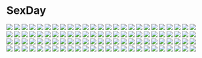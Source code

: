 # SexDay
![](https://konachan.com/jpeg/a86fd13a535a630e031ffa65849b92e1/Konachan.com%20-%2098792%20aogiri_kotono%20blush%20brown_hair%20canvas_4%20game_cg%20green_eyes%20kannon_ouji%20panties%20underwear.jpg)
![](https://konachan.com/image/da1462e3b554ad38ed6c20cd0133d80d/Konachan.com%20-%2013583%20ayane%20beach%20beef_jerky%20chikage%20karaage%20kuma_kuma%20machi%20mei_mei%20mikoto%20pandaro%20rin%20shimatora%20suzu%20taiga%20tail%20taka_taka%20thighhighs%20tohno%20wings%20yukino.jpg)
![](https://konachan.com/image/c04e08e078f1748e75b9bb3dbd4dd6b8/Konachan.com%20-%20114852%20hachune_miku%20hatsune_miku%20miku_append%20vocaloid.jpg)
![](https://konachan.com/image/1210613f6d72b7adda3ba5267f64d001/Konachan.com%20-%20137849%20ass%20cameltoe%20d_chara_mail%20dmm%20glasses%20k-ko%20panties%20petals%20tagme%20thighhighs%20underwear%20yuri.jpg)
![](https://konachan.com/image/662cbf57c61cba18d6ca933cd36621b4/Konachan.com%20-%20219850%202girls%20blonde_hair%20blue_eyes%20breasts%20cleavage%20delores_%28mvv%29%20heart%20loli%20long_hair%20mvv%20original%20red_eyes%20red_hair%20tattoo%20twintails%20vivian_%28mvv%29%20wink.jpg)
![](https://konachan.com/image/7abd866054e696cdd77f775418c6ca61/Konachan.com%20-%20177800%20aqua_eyes%20boat%20breasts%20brown_hair%20chain%20cleavage%20collar%20gloves%20group%20hat%20headband%20male%20navel%20nipples%20no_bra%20nopan%20short_hair%20thighhighs%20water.jpg)
![](https://konachan.com/image/6f4e7783a08d3fd3254bf64729b35de6/Konachan.com%20-%2056666%20akiyama_mio%20k-on%21%20kannazuki_no_miko%20parody%20tainaka_ritsu.jpg)
![](https://konachan.com/image/8ef97abc692a1b31e4321c5b0fb805c9/Konachan.com%20-%20126020%20bandage%20bandaid%20blue_eyes%20blue_hair%20close%20hatsune_miku%20kuroi_%28liar-player%29%20rolling_girl_%28vocaloid%29%20twintails%20vocaloid%20white%20white_hair.jpg)
![](https://konachan.com/jpeg/5e7a95083dd19b0785e0b2fad158d440/Konachan.com%20-%20244390%20ass%20blue_eyes%20blush%20cropped%20fate_extra%20fate_extra_ccc%20fate_%28series%29%20kanora%20long_hair%20meltryllis%20panties%20purple_hair%20underwear%20waifu2x.jpg)
![](https://konachan.com/jpeg/997689a7e0e69685a056047af631b98f/Konachan.com%20-%20166632%20armor%20candy%20fang%20food%20hanpen_%28hannpenn2%29%20navel%20original%20pink_hair%20purple_eyes%20short_hair%20skirt%20thighhighs%20zettai_ryouiki.jpg)
![](https://konachan.com/jpeg/5666ec9b49db24fb96d0d89f113b3b4f/Konachan.com%20-%20197652%20anthropomorphism%20bismarck_%28kancolle%29%20blush%20kantai_collection%20panties%20peko%20snow%20thighhighs%20underwear%20z3_max_schultz_%28kancolle%29.jpg)
![](https://konachan.com/image/d3498bb312c652303a99b66213f36096/Konachan.com%20-%20271866%20black_hair%20building%20city%20clouds%20drink%20jpeg_artifacts%20k_kanehira%20kneehighs%20long_hair%20original%20scenic%20school_uniform%20skirt%20sky%20watermark.jpg)
![](https://konachan.com/image/235a474e0882e93d39fae4adf5260a71/Konachan.com%20-%20110659%20ass%20blonde_hair%20breasts%20cameltoe%20green_eyes%20green_hair%20kochiya_sanae%20miko%20open_shirt%20panties%20takeponi%20thighhighs%20touhou%20underwear%20yellow_eyes.jpg)
![](https://konachan.com/jpeg/fa28a8df40d3fbbb117661f218e5429d/Konachan.com%20-%20153749%20ass%20blue_eyes%20blue_hair%20blush%20cameltoe%20ikamusume%20loli%20same%20shinryaku%21_ikamusume%20swimsuit%20tentacles.jpg)
![](https://konachan.com/jpeg/a1c204b7737231a29eb88e3a5a8031f7/Konachan.com%20-%2082321%20black_hair%20blue_eyes%20dress%20kantoku%20long_hair%20miyaguchi_kanna%20miyaguchi_kei%20orange_hair%20original%20pink_eyes%20pink_hair%20scan%20short_hair%20skirt.jpg)
![](https://konachan.com/image/9f1ee4613eaf204b0b9d46e6b825fe9b/Konachan.com%20-%20248893%20bicycle%20clouds%20natsu3390%20original%20scenic%20school_uniform%20skirt%20sky.jpg)
![](https://konachan.com/jpeg/383c83c38b1909a276f3814145a37f96/Konachan.com%20-%20221742%20aqua_eyes%20blonde_hair%20hat%20hiro_%28hirohiro31%29%20long_hair%20original%20waifu2x%20white.jpg)
![](https://konachan.com/jpeg/c92ad55d603e96a45137a6b9c6bde491/Konachan.com%20-%2087266%20amamiya_minato%20animal_ears%20chibi%20nagato_yuki%20panties%20purple_hair%20school_uniform%20short_hair%20suzumiya_haruhi%20suzumiya_haruhi_no_yuutsu%20tail%20underwear.jpg)
![](https://konachan.com/image/8e16da8149359888392e2c57ef452a38/Konachan.com%20-%20291729%20aqua_eyes%20ass%20bed%20blonde_hair%20blush%20gloves%20god_eater%20kouduki_nana%20lolicept%20nude%20pussy_juice%20sex%20twintails.jpg)
![](https://konachan.com/image/77cf99c76bb8cae4f467fa32f19f9775/Konachan.com%20-%20112515%20all_male%20close%20headphones%20hekicha%20kagamine_len%20male%20monochrome%20vocaloid.jpg)
![](https://konachan.com/jpeg/004789280b8206fbfc8448e1d40f8c83/Konachan.com%20-%20250886%20blonde_hair%20lluluchwan%20night%20original%20school_uniform%20signed%20stars%20twintails%20yui_%28lluluchwan%29.jpg)
![](https://konachan.com/image/c099071d53476b7d9345e0a3d4b871e3/Konachan.com%20-%20118714%20animal_ears%20bra%20catgirl%20fang%20loli%20original%20panties%20saeki_touma%20tail%20underwear.jpg)
![](https://konachan.com/image/bad24aff0358093e97cb45dc7f5bc7c3/Konachan.com%20-%20225238%202girls%20anthropomorphism%20blue_eyes%20blue_hair%20breasts%20gray_hair%20japanese_clothes%20long_hair%20mask%20navel%20no_bra%20nopan%20open_shirt%20short_hair%20yukata.jpg)
![](https://konachan.com/image/433ae3444393d8fbe8835a5b46c4e6ca/Konachan.com%20-%2092149%20aiyoku_no_eustia%20bekkankou%20eustia_astraea%20long_hair%20purple_eyes%20purple_hair%20tie.jpg)
![](https://konachan.com/image/8f2e29e65234955f4f9c9ff49efa4410/Konachan.com%20-%2074330%20blonde_hair%20blush%20hat%20moon%20moriya_suwako%20ribbons%20short_hair%20skirt%20sky%20stars%20touhou.jpg)
![](https://konachan.com/jpeg/3a0bc2a36449bac2e93e134d5d87f4c3/Konachan.com%20-%20198438%20blush%20breasts%20game_cg%20hoshikawa_maki%20long_hair%20minori%20mizuno_sao%20nipples%20panties%20soreyori_no_prologue%20towel%20underwear%20wet.jpg)
![](https://konachan.com/jpeg/1358207bf47dd5db99bd9a4785d0023b/Konachan.com%20-%20257099%20blend_s%20blue_eyes%20blush%20bra%20chibi%20dress%20flowers%20food%20fruit%20gloves%20long_hair%20open_shirt%20panties%20short_hair%20strawberry%20thighhighs%20twintails%20underwear.jpg)
![](https://konachan.com/image/4feb71e850bff5f517656d4cc6e728d5/Konachan.com%20-%2067220%20all_male%20hakuouki_shinsengumi_kitan%20male%20purple_eyes%20purple_hair%20saitou_hajime%20scarf.jpg)
![](https://konachan.com/image/0d1f1903c5f56104f692c52c862c9251/Konachan.com%20-%2035597%20kirise_mitsuru%20konpaku_youmu%20shameimaru_aya%20touhou%20wink.jpg)
![](https://konachan.com/image/5fe03d0f03ffea6316d3b8284ebcc3ef/Konachan.com%20-%2035781%20sekaiju_no_meikyuu.jpg)
![](https://konachan.com/image/735d725df89099e468c5090dc0a6f32e/Konachan.com%20-%2051127%20ikkitousen.jpg)
![](https://konachan.com/image/2f3e70410f5dc1144196452b4148e7b6/Konachan.com%20-%2045000%20animal_ears%20chibi%20mogami_rio.jpg)
![](https://konachan.com/image/641b6fb6a59efe7d9a2e2c38c4de23b9/Konachan.com%20-%2067287%20close%20hiiro_no_kakera.jpg)
![](https://konachan.com/image/2890630a7fbb4750434ae40ad2f7d1bc/Konachan.com%20-%2015269%20bunnygirl%20gokajo_satsuki%20happy_lesson%20ichimonji_mutsuki%20ninomai_kisaragi%20sanzein_yayoi%20shitennou_uzuki.jpg)
![](https://konachan.com/jpeg/c3519455a0a735c770721d154a5ce7c8/Konachan.com%20-%20151113%20black_hair%20cameltoe%20garter_belt%20goth-loli%20lolita_fashion%20panties%20purple_eyes%20thighhighs%20underwear%20white.jpg)
![](https://konachan.com/image/759cd4dcf24baa604eecbda2e7bf97fb/Konachan.com%20-%20290531%20ball%20bikini%20blue_eyes%20breasts%20brown_hair%20cleavage%20final_gear%20food%20fruit%20group%20haneru%20kujou_aya%20long_hair%20sunglasses%20swimsuit%20watermelon%20wristwear.jpg)
![](https://konachan.com/jpeg/daed26d56289bc71d3fcbb19d562bbe3/Konachan.com%20-%20233763%20building%20city%20clouds%20monorisu%20night%20nobody%20original%20scenic%20sky%20snow%20snowman%20stars%20tree%20winter.jpg)
![](https://konachan.com/image/a6b42823f9b4abeb17b54a89fbe95b04/Konachan.com%20-%2052838%20cosplay%20crossover%20hiiragi_kagami%20hiiragi_tsukasa%20izumi_konata%20kusakabe_misao%20lucky_star%20takara_miyuki%20vocaloid.jpg)
![](https://konachan.com/jpeg/e1f5722d2cffb5203485fb67ffe80e32/Konachan.com%20-%20290687%20apron%20blush%20breasts%20brown_eyes%20brown_hair%20cameltoe%20cleavage%20garter_belt%20long_hair%20maid%20original%20panties%20skirt_lift%20stockings%20thighhighs%20underwear.jpg)
![](https://konachan.com/image/68507adcb5c834ce86376a4eaf22a9cb/Konachan.com%20-%208987%20r%20tagme%20wings.jpg)
![](https://konachan.com/image/e2ec5e1e35e7552f49200f5df30d1d2f/Konachan.com%20-%2010892%20emc2%20loli%20peacemaker%20tagme.jpg)
![](https://konachan.com/image/b8fd93730a897858e94c235e01521aa2/Konachan.com%20-%2068742%20cross%20kichiroku%20mahou_shoujo_lyrical_nanoha%20mahou_shoujo_lyrical_nanoha_a%27s%20shamal%20signum%20sword%20vita%20weapon%20zafira.jpg)
![](https://konachan.com/image/cfce9b1100e7d7a1b76add37f27ac9cc/Konachan.com%20-%2066102%20all_male%20ciel_phantomhive%20doll%20drossel_keinz%20eyepatch%20hat%20kuroshitsuji%20male%20mask%20puppet%20purple_eyes.jpg)
![](https://konachan.com/image/c245bbc9c1d55dbfad371df5b35d1812/Konachan.com%20-%20177969%20cherry_blossoms%20chippucream%20flowers%20green_hair%20hatsune_miku%20petals%20senbon-zakura_%28vocaloid%29%20thighhighs%20twintails%20vocaloid.jpg)
![](https://konachan.com/jpeg/3ba17abbf309664c257f5fe03ab2f8cc/Konachan.com%20-%20143094%202girls%20animal%20blue_eyes%20breasts%20chandelure%20cleavage%20gray_hair%20hat%20headphones%20kaida_michi%20original%20pink_hair%20pokemon%20red_eyes%20reuniclus%20shorts.jpg)
![](https://konachan.com/jpeg/54f2e19b2e95fedbd7f920a3cd4b53df/Konachan.com%20-%2090622%20chibi%20christmas%20hat%20hinanawi_tenshi%20santa_hat%20touhou%20yume_shokunin.jpg)
![](https://konachan.com/image/5dd7f18e807abb68f441143545360bad/Konachan.com%20-%2014058%20magna_carta%20tagme.jpg)
![](https://konachan.com/image/23c16184a2540ef9b9112cce8d6c5f3c/Konachan.com%20-%20278407%20all_male%20aqua_eyes%20armor%20blonde_hair%20blush%20bow%20braids%20dress%20flowers%20grass%20katana%20long_hair%20male%20petals%20samurai%20sword%20thighhighs%20trap%20tree%20weapon.jpg)
![](https://konachan.com/jpeg/d68eec98d15939eb9314e561e7897262/Konachan.com%20-%20272734%202girls%20animal_ears%20anthropomorphism%20azur_lane%20black_hair%20foxgirl%20katana%20long_hair%20ponytail%20signed%20sword%20tagme_%28artist%29%20uniform%20weapon%20yellow_eyes.jpg)
![](https://konachan.com/image/ba6ce9132cbfd8e23c823df1725510e6/Konachan.com%20-%2027101%202girls%20bed%20galge.com%20logo%20panties%20rken%20tagme%20thighhighs%20underwear.jpg)
![](https://konachan.com/image/bd9a8189d2e8a6295a3764ecb35fc2e9/Konachan.com%20-%20188646%20an2a%20doll%20hakurei_reimu%20izayoi_sakuya%20kirisame_marisa%20mage%20maid%20miko%20ofuda%20remilia_scarlet%20shanghai_doll%20touhou%20vampire%20witch%20yakumo_yukari.jpg)
![](https://konachan.com/image/3452403cedf7b04e4a1090bbc61af182/Konachan.com%20-%20285543%20anthropomorphism%20black_hair%20blood%20brown_eyes%20girls_frontline%20gloves%20long_hair%20pantyhose%20redlammy%20ump-45_%28girls_frontline%29.jpg)
![](https://konachan.com/jpeg/c9af907e450d57b24a26f23cd259a45c/Konachan.com%20-%20223505%20animal%20blush%20brown_hair%20dog%20long_hair%20male%20masami_%28souzou_jinsei_sanka%29%20orange_eyes%20orange_hair%20original%20short_hair%20umbrella%20wristwear%20yellow_eyes.jpg)
![](https://konachan.com/image/1f743e56bd04fc61813a88da9ac8ca51/Konachan.com%20-%20218989%20aqua_hair%20braids%20deras%20kiznaiver%20long_hair%20skirt%20sonozaki_noriko%20thighhighs%20zettai_ryouiki.jpg)
![](https://konachan.com/image/120b80ba11037df0b008fb95e0c9b42e/Konachan.com%20-%205820%20fujiyoshi_harumi%20fuura_kafuka%20itoshiki_nozomu%20itoshiki_rin%20kimura_kaere%20kitsu_chiri%20kobushi_abiru%20komori_kiri%20maria%20otonashi_meru%20tsunetsuki_matoi.jpg)
![](https://konachan.com/jpeg/d8d3cff364da87856fe2d866a5e18d17/Konachan.com%20-%20271725%20anthropomorphism%20ayanami_%28azur_lane%29%20azur_lane%20blonde_hair%20blush%20headphones%20long_hair%20orange_eyes%20pantyhose%20yamanokami_eaka.jpg)
![](https://konachan.com/jpeg/c474ff0f9cc8212536d988f917f5ed51/Konachan.com%20-%20279044%20candy%20chocolate%20green_eyes%20green_hair%20komoda%20long_hair%20morinaka_kazaki%20necklace%20nijisanji%20school_uniform%20socks.jpg)
![](https://konachan.com/jpeg/1d7901cb6961260173bb8534af5bc0d8/Konachan.com%20-%20214449%20animal_ears%20black_hair%20blue_eyes%20collar%20long_hair%20megumoke%20tail.jpg)
![](https://konachan.com/jpeg/8b85a4e1ea19156ffaba41dffaf858ac/Konachan.com%20-%20265357%202girls%20black_hair%20blue_eyes%20blush%20bow%20brown_eyes%20brown_hair%20long_hair%20original%20ragho_no_erika%20school_uniform%20short_hair%20white.jpg)
![](https://konachan.com/image/4889243a130728ddcf709b39d1681842/Konachan.com%20-%2072744%20animal_ears%20apron%20food%20gray_hair%20hat%20inubashiri_momiji%20pointed_ears%20purple_hair%20red_eyes%20shameimaru_aya%20short_hair%20skirt%20touhou%20wolfgirl.jpg)
![](https://konachan.com/jpeg/5aacc3966a6e98fe7c6f32d3b5e8a543/Konachan.com%20-%20123621%20bicolored_eyes%20blonde_hair%20boku_wa_tomodachi_ga_sukunai%20glasses%20hasegawa_kobato%20shiguma_rika%20shikinyan%20takayama_maria%20twintails%20white.jpg)
![](https://konachan.com/image/9b3219193f003e9bad5602dce78f601a/Konachan.com%20-%2062384%20aegis%20arisato_minato%20headphones%20iori_junpei%20kirijou_mitsuru%20persona%20persona_3%20sanada_akihiko%20soejima_shigenori%20takeba_yukari%20thanatos.jpg)
![](https://konachan.com/jpeg/73a560561e2685569b8b7fb1116ea99c/Konachan.com%20-%20223230%20barefoot%20blonde_hair%20breasts%20cleavage%20dress%20garter%20hikonyaaa%20long_hair%20original%20red_eyes%20ribbons.jpg)
![](https://konachan.com/image/0190c7940a96bacddb629f09dc496b0c/Konachan.com%20-%20172569%20akechi_kokoro%20beach%20bikini%20blonde_hair%20blue_eyes%20blue_hair%20blush%20bow%20food%20fruit%20hato_haru%20nude%20pink_hair%20popsicle%20red_eyes%20swimsuit%20water%20watermelon.jpg)
![](https://konachan.com/image/5a5bac2907afc4f5279874d7b15c1f49/Konachan.com%20-%20304302%20aliasing%20angel%20blue_eyes%20feathers%20gloves%20gray_hair%20kazunehaka%20long_hair%20original%20polychromatic%20thighhighs%20twintails%20wings.jpg)
![](https://konachan.com/image/e431ec81feee24eb974fba419cbe92b6/Konachan.com%20-%20223432%20black_eyes%20black_hair%20blush%20choker%20cropped%20ilya_kuvshinov%20monochrome%20original%20short_hair%20wristwear.jpg)
![](https://konachan.com/jpeg/c6d93a683e9ce5e2d7460e0a8c207b35/Konachan.com%20-%20246351%202girls%20blue_eyes%20blush%20hoto_cocoa%20kafuu_chino%20karutamo%20loli%20orange_hair%20pantyhose%20park%20purple_eyes%20scarf%20short_hair%20shorts%20snow.jpg)
![](https://konachan.com/jpeg/f07063c39bc78caab3d60538033448ae/Konachan.com%20-%20129051%20blonde_hair%20blue_eyes%20doll%20dress%20eyepatch%20game_cg%20irina_e_tolstaia%20makita_maki%20moon%20shinigami_no_testament.jpg)
![](https://konachan.com/jpeg/2bb499fcde8cecbfe3b22a6777046470/Konachan.com%20-%2093603%20armor%20black_hair%20breasts%20cum%20gloves%20nipples%20open_shirt%20ragnarok_online%20tears%20third-party_edit%20xration.jpg)
![](https://konachan.com/image/2b61e09cb37ae400c1b50132e8c98387/Konachan.com%20-%2085735%20hatsune_miku%20kaai_yuki%20kagamine_rin%20lily_%28vocaloid%29%20meiko%20miki_%28vocaloid%29%20vocaloid.jpg)
![](https://konachan.com/jpeg/1b09c24273f8cfd87b4cbc718dd731e5/Konachan.com%20-%20209698%20anthropomorphism%20black_hair%20choukai_%28kancolle%29%20glasses%20gloves%20kantai_collection%20long_hair%20naked_shirt%20nopan%20red_eyes%20school_uniform%20wink.jpg)
![](https://konachan.com/image/b70e2a3ed2c946144934cda46d0438b7/Konachan.com%20-%205196%20blonde_hair%20brown_eyes%20brown_hair%20dress%20hakurei_reimu%20hat%20kirisame_marisa%20long_hair%20miko%20ribbons%20short_hair%20sky%20touhou%20witch%20yellow_eyes.jpg)
![](https://konachan.com/image/ffd048a721d9873dcfa33e1867a0bcb2/Konachan.com%20-%20208716%20enj%21%20gloves%20hat%20katana%20original%20pink_hair%20short_hair%20sword%20uniform%20weapon%20white.jpg)
![](https://konachan.com/image/b52a7b8a9a520dfbe41d89edf8d782b7/Konachan.com%20-%20135366%20howl%27s_moving_castle%20scenic%20tagme.jpg)
![](https://konachan.com/image/f29becbb588b85fafc884fbcd0c210bb/Konachan.com%20-%206782%20elise_von_dietrich%20ichijo_eika%20sakurano_otoha%20sky_girls%20sonomiya_karen%20swimsuit.jpg)
![](https://konachan.com/image/86a8d9655d480f07712953b3194817a6/Konachan.com%20-%20216405%20akemi_homura%20akuma_homura%20breasts%20bubbles%20cleavage%20dress%20elbow_gloves%20gloves%20mahou_shoujo_madoka_magica%20ribbons%20thighhighs%20wings%20xuanlin_jingshuang.jpg)
![](https://konachan.com/image/bc22616359c09eb695307054b9ccc14c/Konachan.com%20-%2046284%20blue_hair%20ex_keine%20fujiwara_no_mokou%20horns%20kamishirasawa_keine%20ribbons%20sleeping%20touhou.jpg)
![](https://konachan.com/image/94b1bb7cc70305bbfd98cef2ba94ecfd/Konachan.com%20-%20160592%20book%20chano_sasuke%20long_hair%20original%20school_uniform%20thighhighs.jpg)
![](https://konachan.com/image/a0d1b9ee84a0fc1bcdf2596fa2f74940/Konachan.com%20-%2011625%20blue_hair%20gloves%20ka-su-mi%20long_hair%20panties%20red_eyes%20thighhighs%20underwear.jpg)
![](https://konachan.com/image/074bf44b9393043e9732714b7279c9a6/Konachan.com%20-%2094482%20animal_ears%20ass%20breasts%20bunny_ears%20bunnygirl%20condom%20long_hair%20panties%20panty_pull%20pink_hair%20red_eyes%20reisen_udongein_inaba%20tail%20touhou%20underwear.jpg)
![](https://konachan.com/image/9fad41802e3f310ff42565256cce646e/Konachan.com%20-%2077972%20animal%20braids%20cat%20dress%20glasses%20hat%20hoodie%20kneehighs%20long_hair%20mitsudomoe%20miyashita%20phone%20red_eyes%20red_hair%20scan%20shorts%20skirt%20stockings%20tie%20twintails.jpg)
![](https://konachan.com/image/87a2a4ee8ac56c3ff81df27793655e8c/Konachan.com%20-%20114239%20brown_hair%20himekaidou_hatate%20phone%20pointed_ears%20purple_eyes%20thighhighs%20touhou%20windart%20wings.jpg)
![](https://konachan.com/image/5b72df3227d43ebb0ad883dd46aef08b/Konachan.com%20-%20143727%20black_hair%20black_rock_shooter%20blue_eyes%20chain%20dualscreen%20gun%20kuroi_mato%20twintails%20weapon.jpg)
![](https://konachan.com/jpeg/1cddfb4329cb9032b9ecd8ff949af3f8/Konachan.com%20-%20172715%202girls%20blue_eyes%20ensemble_%28company%29%20game_cg%20headband%20hug%20long_hair%20mutou_kurihito%20night%20pink_hair%20sakurazaki_hana%20yuuzenji_tsurumi.jpg)
![](https://konachan.com/jpeg/724d26d6a9de11962c4748e9c3d5b50c/Konachan.com%20-%2071573%20black_hair%20fuyuno_haruaki%20katana%20original%20red_eyes%20sword%20weapon.jpg)
![](https://konachan.com/image/4a352da546b6eaa40884b2bdebe7c979/Konachan.com%20-%20288760%20black_hair%20breast_hold%20breasts%20idolmaster%20momoi_azuki%20navel%20nipples%20no_bra%20open_shirt%20panties%20panty_pull%20red_eyes%20short_hair%20underwear%20undressing.jpg)
![](https://konachan.com/jpeg/a338573e3e193a4b387d9ede0ce9c1ef/Konachan.com%20-%20153110%20animal_ears%20catgirl%20japanese_clothes%20nanao_naru%20no_bra%20original%20short_hair%20tail%20thighhighs%20white.jpg)
![](https://konachan.com/image/19cd063001a84599a9b91554b14bc027/Konachan.com%20-%2062510%20fan%20ibuki_suika%20kirisame_marisa%20orange_eyes%20polychromatic%20purple_eyes%20red_eyes%20remilia_scarlet%20touhou%20vampire%20witch%20yakumo_yukari%20yellow_eyes.jpg)
![](https://konachan.com/jpeg/c150d5addd6510e089c184e84bf04c33/Konachan.com%20-%2061211%20alphard%20canaan%20transparent%20vector.jpg)
![](https://konachan.com/image/f48f69e037eea53b9145ab5c3c06c8eb/Konachan.com%20-%20181432%20blush%20book%20braids%20brown_eyes%20brown_hair%20itsutsuse%20original%20teddy_bear.jpg)
![](https://konachan.com/image/133f2f2185dd50c8a2f47d433d2f2a38/Konachan.com%20-%20158154%20black%20blue_eyes%20boots%20braids%20choker%20dark%20ia%20long_hair%20omaru%20pink_hair%20thighhighs%20vocaloid.jpg)
![](https://konachan.com/jpeg/035a555df1d44157c05d724e079c4084/Konachan.com%20-%20146570%20asakura_yume%20barefoot%20blue_eyes%20brown_hair%20da_capo_ii%20masaki_%28sibamasa%29%20popsicle%20short_hair%20swimsuit%20water%20wet.jpg)
![](https://konachan.com/image/dcdbf0e21b8ad2631115b0d6dc412787/Konachan.com%20-%20227291%20original%20pairan.jpg)
![](https://konachan.com/image/561a0b5e19c821914b183f8361dddbda/Konachan.com%20-%20101376%20blue_eyes%20red_hair%20sesena_yau%20tagme%20thighhighs%20twintails%20wink.jpg)
![](https://konachan.com/jpeg/5adeca40f5ba468a491ce65c7a945727/Konachan.com%20-%20250613%20annin_doufu%20blonde_hair%20blush%20bow%20braids%20brown_eyes%20bunny%20doll%20idolmaster%20long_hair%20necklace%20saionji_kotoka%20teddy_bear%20wristwear.jpg)
![](https://konachan.com/image/d4ea9af34f41f88ddd3964a23098d94d/Konachan.com%20-%2026032%20azuma_kiyohiko%20azumanga_daioh%20pajamas%20sleeping%20tanizaki_yukari.jpeg)
![](https://konachan.com/image/b05714ea1ad730d05345aedd69948e56/Konachan.com%20-%2073307%20angel%20barefoot%20blue_eyes%20dress%20feathers%20long_hair%20moon%20original%20pink_hair%20sky%20stars%20sukuna%20tree%20water%20wings.jpg)
![](https://konachan.com/jpeg/55f09ee6d3794181b8faaa7d910d09c1/Konachan.com%20-%20141008%20amakura%20barefoot%20bed%20bra%20brown_eyes%20brown_hair%20game_cg%20id_-rebirth_session-%20katase_sakura%20long_hair%20navel%20panties%20root_nuko%20spread_legs%20underwear.jpg)
![](https://konachan.com/image/67f4c9d0a0a28b113e97ffc52e04d7bd/Konachan.com%20-%20215885%20ayatan-kiri%20blonde_hair%20original%20skirt%20thighhighs%20zettai_ryouiki.jpg)
![](https://konachan.com/image/8d8de1796d88d7797e58c102c87c112b/Konachan.com%20-%2061849%20animal_ears%20blue_eyes%20breasts%20brown_hair%20dlsite.com%20japanese_clothes%20jpeg_artifacts%20original%20sarah_%28you_haruka%29%20tail%20tan_lines%20you_haruka.jpg)
